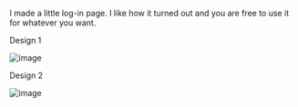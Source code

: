 I made a little log-in page. I like how it turned out and you are free to use it for whatever you want.

Design 1

![image](https://github.com/Br4dley/br4dley.github.io/assets/92441090/a35a6f56-d0df-465e-a43d-7aa142d0f906)

Design 2

![image](https://github.com/Br4dley/br4dley.github.io/assets/92441090/ec273887-563e-4864-ad72-5683420548a8)
